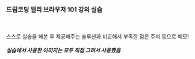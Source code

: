 ### 드림코딩 엘리 브라우저 101 강의 실습

<br><br>
스스로 실습을 해본 후 제공해주는 솔루션과 비교해서 부족한 점은 주석 등으로 메모!
<br><br>
***실습에서 사용한 이미지는 모두 *직접* 그려서 사용했음***
